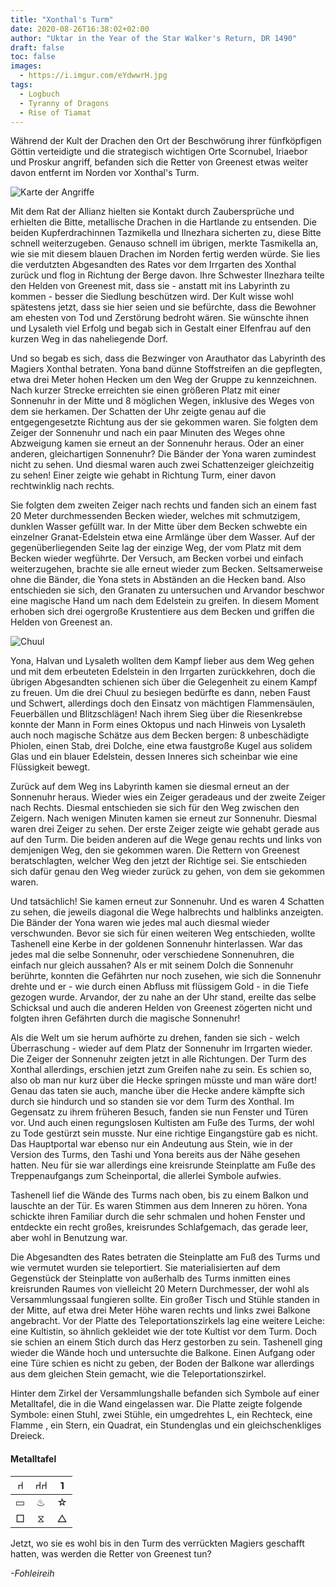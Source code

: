 ```yaml
---
title: "Xonthal's Turm"
date: 2020-08-26T16:38:02+02:00
author: "Uktar in the Year of the Star Walker's Return, DR 1490"
draft: false
toc: false
images:
  - https://i.imgur.com/eYdwwrH.jpg
tags: 
  - Logbuch
  - Tyranny of Dragons
  - Rise of Tiamat
---
```


Während der Kult der Drachen den Ort der Beschwörung ihrer fünfköpfigen Göttin verteidigte und die strategisch wichtigen Orte Scornubel, Iriaebor und Proskur angriff, befanden sich die Retter von Greenest etwas weiter davon entfernt im Norden vor Xonthal's Turm.

![Karte der Angriffe](https://i.imgur.com/i1cU6so.jpg)

Mit dem Rat der Allianz hielten sie Kontakt durch Zaubersprüche und erhielten die Bitte, metallische Drachen in die Hartlande zu entsenden. Die beiden Kupferdrachinnen Tazmikella und Ilnezhara sicherten zu, diese Bitte schnell weiterzugeben. Genauso schnell im übrigen, merkte Tasmikella an, wie sie mit diesem blauen Drachen im Norden fertig werden würde. Sie lies die verdutzten Abgesandten des Rates vor dem Irrgarten des Xonthal zurück und flog in Richtung der Berge davon. Ihre Schwester Ilnezhara teilte den Helden von Greenest mit, dass sie - anstatt mit ins Labyrinth zu kommen - besser die Siedlung beschützen wird. Der Kult wisse wohl spätestens jetzt, dass sie hier seien und sie befürchte, dass die Bewohner am ehesten von Tod und Zerstörung bedroht wären. Sie wünschte ihnen und Lysaleth viel Erfolg und begab sich in Gestalt einer Elfenfrau auf den kurzen Weg in das naheliegende Dorf.

Und so begab es sich, dass die Bezwinger von Arauthator das Labyrinth des Magiers Xonthal betraten. Yona band dünne Stoffstreifen an die gepflegten, etwa drei Meter hohen Hecken um den Weg der Gruppe zu kennzeichnen. Nach kurzer Strecke erreichten sie einen größeren Platz mit einer Sonnenuhr in der Mitte und 8 möglichen Wegen, inklusive des Weges von dem sie herkamen. Der Schatten der Uhr zeigte genau auf die entgegengesetzte Richtung aus der sie gekommen waren. Sie folgten dem Zeiger der Sonnenuhr und nach ein paar Minuten des Weges ohne Abzweigung kamen sie erneut an der Sonnenuhr heraus. Oder an einer anderen, gleichartigen Sonnenuhr? Die Bänder der Yona waren zumindest nicht zu sehen. Und diesmal waren auch zwei Schattenzeiger gleichzeitig zu sehen! Einer zeigte wie gehabt in Richtung Turm, einer davon rechtwinklig nach rechts. 

Sie folgten dem zweiten Zeiger nach rechts und fanden sich an einem fast 20 Meter durchmessenden Becken wieder, welches mit schmutzigem, dunklen Wasser gefüllt war. In der Mitte über dem Becken schwebte ein einzelner Granat-Edelstein etwa eine Armlänge über dem Wasser. Auf der gegenüberliegenden Seite lag der einzige Weg, der vom Platz mit dem Becken wieder wegführte. Der Versuch, am Becken vorbei und einfach weiterzugehen, brachte sie alle erneut wieder zum Becken. Seltsamerweise ohne die Bänder, die Yona stets in Abständen an die Hecken band. Also entschieden sie sich, den Granaten zu untersuchen und Arvandor beschwor eine magische Hand um nach dem Edelstein zu greifen. In diesem Moment erhoben sich drei ogergroße Krustentiere aus dem Becken und griffen die Helden von Greenest an.

![Chuul](https://i.imgur.com/cyOzUF5.png)

Yona, Halvan und Lysaleth wollten dem Kampf lieber aus dem Weg gehen und mit dem erbeuteten Edelstein in den Irrgarten zurückkehren, doch die übrigen Abgesandten schienen sich über die Gelegenheit zu einem Kampf zu freuen. Um die drei Chuul zu besiegen bedürfte es dann, neben Faust und Schwert, allerdings doch den Einsatz von mächtigen Flammensäulen, Feuerbällen und Blitzschlägen! Nach ihrem Sieg über die Riesenkrebse konnte der Mann in Form eines Oktopus und nach Hinweis von Lysaleth auch noch magische Schätze aus dem Becken bergen: 8 unbeschädigte Phiolen, einen Stab, drei Dolche, eine etwa faustgroße Kugel aus solidem Glas und ein blauer Edelstein, dessen Inneres sich scheinbar wie eine Flüssigkeit bewegt.

Zurück auf dem Weg ins Labyrinth kamen sie diesmal erneut an der Sonnenuhr heraus. Wieder wies ein Zeiger geradeaus und der zweite Zeiger nach Rechts. Diesmal entschieden sie sich für den Weg zwischen den Zeigern. Nach wenigen Minuten kamen sie erneut zur Sonnenuhr. Diesmal waren drei Zeiger zu sehen. Der erste Zeiger zeigte wie gehabt gerade aus auf den Turm. Die beiden anderen auf die Wege genau rechts und links von demjenigen Weg, den sie gekommen waren. Die Rettern von Greenest beratschlagten, welcher Weg den jetzt der Richtige sei. Sie entschieden sich dafür genau den Weg wieder zurück zu gehen, von dem sie gekommen waren.

Und tatsächlich! Sie kamen erneut zur Sonnenuhr. Und es waren 4 Schatten zu sehen, die jeweils diagonal die Wege halbrechts und halblinks anzeigten. Die Bänder der Yona waren wie jedes mal auch diesmal wieder verschwunden. Bevor sie sich für einen weiteren Weg entschieden, wollte Tashenell eine Kerbe in der goldenen Sonnenuhr hinterlassen. War das jedes mal die selbe Sonnenuhr, oder verschiedene Sonnenuhren, die einfach nur gleich aussahen? Als er mit seinem Dolch die Sonnenuhr berührte, konnten die Gefährten nur noch zusehen, wie sich die Sonnenuhr drehte und er - wie durch einen Abfluss mit flüssigem Gold - in die Tiefe gezogen wurde. Arvandor, der zu nahe an der Uhr stand, ereilte das selbe Schicksal und auch die anderen Helden von Greenest zögerten nicht und folgten ihren Gefährten durch die magische Sonnenuhr!

Als die Welt um sie herum aufhörte zu drehen, fanden sie sich - welch Überraschung - wieder auf dem Platz der Sonnenuhr im Irrgarten wieder. Die Zeiger der Sonnenuhr zeigten jetzt in alle Richtungen. Der Turm des Xonthal allerdings, erschien jetzt zum Greifen nahe zu sein. Es schien so, also ob man nur kurz über die Hecke springen müsste und man wäre dort! Genau das taten sie auch, manche über die Hecke andere kämpfte sich durch sie hindurch und so standen sie vor dem Turm des Xonthal. Im Gegensatz zu ihrem früheren Besuch, fanden sie nun Fenster und Türen vor. Und auch einen regungslosen Kultisten am Fuße des Turms, der wohl zu Tode gestürzt sein musste. Nur eine richtige Eingangstüre gab es nicht. Das Hauptportal war ebenso nur ein Andeutung aus Stein, wie in der Version des Turms, den Tashi und Yona bereits aus der Nähe gesehen hatten. Neu für sie war allerdings eine kreisrunde Steinplatte am Fuße des Treppenaufgangs zum Scheinportal, die allerlei Symbole aufwies.

Tashenell lief die Wände des Turms nach oben, bis zu einem Balkon und lauschte an der Tür. Es waren Stimmen aus dem Inneren zu hören. Yona schickte ihren Familiar durch die sehr schmalen und hohen Fenster und entdeckte ein recht großes, kreisrundes Schlafgemach, das gerade leer, aber wohl in Benutzung war.

Die Abgesandten des Rates betraten die Steinplatte am Fuß des Turms und wie vermutet wurden sie teleportiert. Sie materialisierten auf dem Gegenstück der Steinplatte von außerhalb des Turms inmitten eines kreisrunden Raumes von vielleicht 20 Metern Durchmesser, der wohl als Versammlungssaal fungieren sollte. Ein großer Tisch und Stühle standen in der Mitte, auf etwa drei Meter Höhe waren rechts und links zwei Balkone angebracht. Vor der Platte des Teleportationszirkels lag eine weitere Leiche: eine Kultistin, so ähnlich gekleidet wie der tote Kultist vor dem Turm. Doch sie schien an einem Stich durch das Herz gestorben zu sein. Tashenell ging wieder die Wände hoch und untersuchte die Balkone. Einen Aufgang oder eine Türe schien es nicht zu geben, der Boden der Balkone war allerdings aus dem gleichen Stein gemacht, wie die Teleportationszirkel.

Hinter dem Zirkel der Versammlungshalle befanden sich Symbole auf einer Metalltafel, die in die Wand eingelassen war. Die Platte zeigte folgende Symbole: einen Stuhl, zwei Stühle, ein umgedrehtes L, ein Rechteck, eine Flamme , ein Stern, ein Quadrat, ein Stundenglas und ein gleichschenkliges Dreieck.

#### Metalltafel

|&#x2441;|&#x2441;&#x2441;|&#741;|
|:---:|:---:|:---:|
|&#9645;|&#x2668;|&#9734;|
|&#9633;|&#x29d6;|&#9651;|

Jetzt, wo sie es wohl bis in den Turm des verrückten Magiers geschafft hatten, was werden die Retter von Greenest tun?

_-Fohleireih_